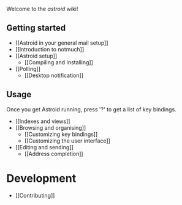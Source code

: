 Welcome to the *astroid* wiki!

## Getting started

* [[Astroid in your general mail setup]]
* [[Introduction to notmuch]]
* [[Astroid setup]]
  + [[Compiling and Installing]]
* [[Polling]]
  + [[Desktop notification]]

## Usage

Once you get Astroid running, press '?' to get a list of key bindings.

* [[Indexes and views]]
* [[Browsing and organising]]
  + [[Customizing key bindings]]
  + [[Customizing the user interface]]
* [[Editing and sending]]
  +  [[Address completion]]



# Development

* [[Contributing]]
